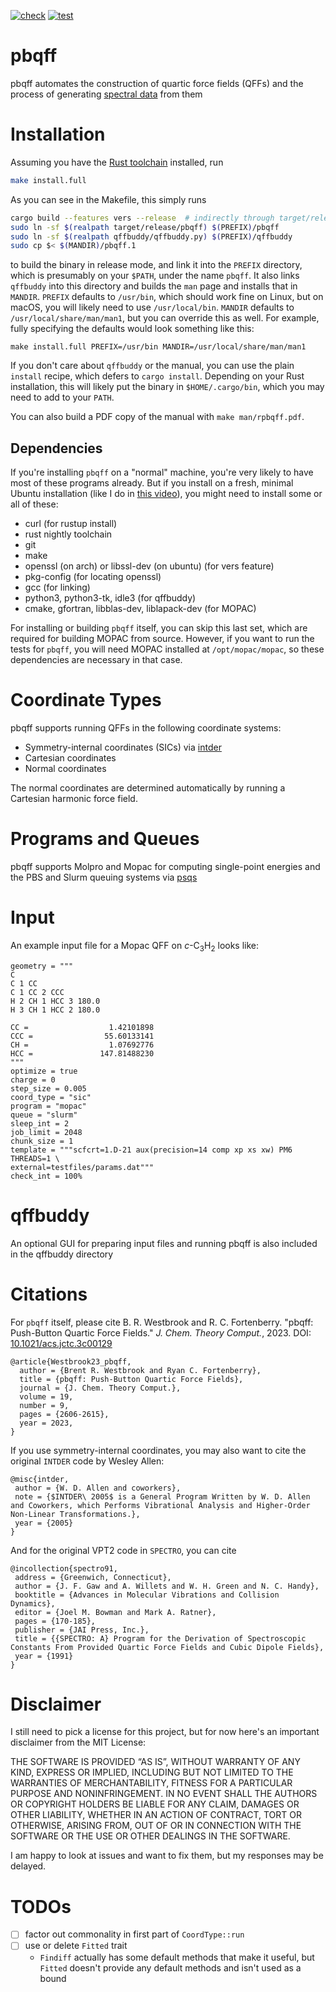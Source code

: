 [![check](https://github.com/ntBre/pbqff/actions/workflows/check.yml/badge.svg)](https://github.com/ntBre/pbqff/actions/workflows/check.yml)
[![test](https://github.com/ntBre/pbqff/actions/workflows/test.yml/badge.svg)](https://github.com/ntBre/pbqff/actions/workflows/test.yml)

# pbqff
pbqff automates the construction of quartic force fields (QFFs) and the process
of generating [spectral data](https://github.com/ntBre/spectro) from them

# Installation

Assuming you have the [Rust toolchain](https://www.rust-lang.org/tools/install)
installed, run

```bash
make install.full
```

As you can see in the Makefile, this simply runs

```bash
cargo build --features vers --release  # indirectly through target/release/pbqff
sudo ln -sf $(realpath target/release/pbqff) $(PREFIX)/pbqff
sudo ln -sf $(realpath qffbuddy/qffbuddy.py) $(PREFIX)/qffbuddy
sudo cp $< $(MANDIR)/pbqff.1
```

to build the binary in release mode, and link it into the `PREFIX` directory,
which is presumably on your `$PATH`, under the name `pbqff`. It also links
`qffbuddy` into this directory and builds the `man` page and installs that in
`MANDIR`. `PREFIX` defaults to `/usr/bin`, which should work fine on Linux, but
on macOS, you will likely need to use `/usr/local/bin`. `MANDIR` defaults to
`/usr/local/share/man/man1`, but you can override this as well. For example,
fully specifying the defaults would look something like this:

``` shell
make install.full PREFIX=/usr/bin MANDIR=/usr/local/share/man/man1
```

If you don't care about `qffbuddy` or the manual, you can use the plain
`install` recipe, which defers to `cargo install`. Depending on your Rust
installation, this will likely put the binary in `$HOME/.cargo/bin`, which you
may need to add to your `PATH`.

You can also build a PDF copy of the manual with `make man/rpbqff.pdf`.

## Dependencies

If you're installing `pbqff` on a "normal" machine, you're very likely to have
most of these programs already. But if you install on a fresh, minimal Ubuntu
installation (like I do in [this
video](https://www.youtube.com/watch?v=y-FH-LBqzXM)), you might need to install
some or all of these:

- curl (for rustup install)
- rust nightly toolchain
- git
- make
- openssl (on arch) or libssl-dev (on ubuntu) (for vers feature)
- pkg-config (for locating openssl)
- gcc (for linking)
- python3, python3-tk, idle3 (for qffbuddy)
- cmake, gfortran, libblas-dev, liblapack-dev (for MOPAC)

For installing or building `pbqff` itself, you can skip this last set, which are
required for building MOPAC from source. However, if you want to run the tests
for `pbqff`, you will need MOPAC installed at `/opt/mopac/mopac`, so these
dependencies are necessary in that case.

# Coordinate Types
pbqff supports running QFFs in the following coordinate systems:
- Symmetry-internal coordinates (SICs) via
  [intder](https://github.com/ntBre/intder)
- Cartesian coordinates
- Normal coordinates

The normal coordinates are determined automatically by running a Cartesian
harmonic force field.

# Programs and Queues
pbqff supports Molpro and Mopac for computing single-point energies and the PBS
and Slurm queuing systems via [psqs](https://github.com/ntBre/psqs)

# Input
An example input file for a Mopac QFF on *c*-C<sub>3</sub>H<sub>2</sub> looks like:
```
geometry = """
C
C 1 CC
C 1 CC 2 CCC
H 2 CH 1 HCC 3 180.0
H 3 CH 1 HCC 2 180.0

CC =                  1.42101898
CCC =                55.60133141
CH =                  1.07692776
HCC =               147.81488230
"""
optimize = true
charge = 0
step_size = 0.005
coord_type = "sic"
program = "mopac"
queue = "slurm"
sleep_int = 2
job_limit = 2048
chunk_size = 1
template = """scfcrt=1.D-21 aux(precision=14 comp xp xs xw) PM6 THREADS=1 \
external=testfiles/params.dat"""
check_int = 100%
```

# qffbuddy
An optional GUI for preparing input files and running pbqff is also included in
the qffbuddy directory

# Citations
For `pbqff` itself, please cite B. R. Westbrook and R. C. Fortenberry. "pbqff:
Push-Button Quartic Force Fields." *J. Chem. Theory Comput.*, 2023. DOI:
[10.1021/acs.jctc.3c00129](https://doi.org/10.1021/acs.jctc.3c00129)

```
@article{Westbrook23_pbqff,
  author = {Brent R. Westbrook and Ryan C. Fortenberry},
  title = {pbqff: Push-Button Quartic Force Fields},
  journal = {J. Chem. Theory Comput.},
  volume = 19,
  number = 9,
  pages = {2606-2615},
  year = 2023,
}
```

If you use symmetry-internal coordinates, you may also want to cite the original
`INTDER` code by Wesley Allen:

```
@misc{intder,
 author = {W. D. Allen and coworkers},
 note = {$INTDER\ 2005$ is a General Program Written by W. D. Allen and Coworkers, which Performs Vibrational Analysis and Higher-Order Non-Linear Transformations.},
 year = {2005}
}
```

And for the original VPT2 code in `SPECTRO`, you can cite

```
@incollection{spectro91,
 address = {Greenwich, Connecticut},
 author = {J. F. Gaw and A. Willets and W. H. Green and N. C. Handy},
 booktitle = {Advances in Molecular Vibrations and Collision Dynamics},
 editor = {Joel M. Bowman and Mark A. Ratner},
 pages = {170-185},
 publisher = {JAI Press, Inc.},
 title = {{SPECTRO: A} Program for the Derivation of Spectroscopic Constants From Provided Quartic Force Fields and Cubic Dipole Fields},
 year = {1991}
}
```

# Disclaimer

I still need to pick a license for this project, but for now here's an important
disclaimer from the MIT License:

THE SOFTWARE IS PROVIDED “AS IS”, WITHOUT WARRANTY OF ANY KIND, EXPRESS OR
IMPLIED, INCLUDING BUT NOT LIMITED TO THE WARRANTIES OF MERCHANTABILITY, FITNESS
FOR A PARTICULAR PURPOSE AND NONINFRINGEMENT. IN NO EVENT SHALL THE AUTHORS OR
COPYRIGHT HOLDERS BE LIABLE FOR ANY CLAIM, DAMAGES OR OTHER LIABILITY, WHETHER
IN AN ACTION OF CONTRACT, TORT OR OTHERWISE, ARISING FROM, OUT OF OR IN
CONNECTION WITH THE SOFTWARE OR THE USE OR OTHER DEALINGS IN THE SOFTWARE.

I am happy to look at issues and want to fix them, but my responses may be
delayed.

# TODOs
- [ ] factor out commonality in first part of `CoordType::run`
- [ ] use or delete `Fitted` trait
  - `Findiff` actually has some default methods that make it useful, but
    `Fitted` doesn't provide any default methods and isn't used as a bound
